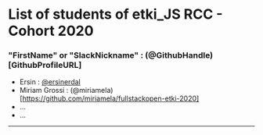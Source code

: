 # List of students of etki_JS RCC - Cohort 2020

### "FirstName" or "SlackNickname" : (@GithubHandle)[GithubProfileURL]

* Ersin : [@ersinerdal](https://github.com/ersinerdal)
* Miriam Grossi : (@miriamela)[https://github.com/miriamela/fullstackopen-etki-2020]
* ...
* ...

---
